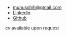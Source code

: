 - munusshih@gmail.com
- [Linkedin](https://linkedin.com/in/munusshih)
- [Github](https://github.com/munusshih)

cv available upon request

<!-- ## Selected Clients

- AIGA
- Amazon
- New York University
- Processing Foundation
- Samsung
- The New Museum
- The New York Review of Books

## Selected Talks

- DEMO DAY
- Entropy
- Type@Cooper
- Processing Community Day Taiwan
- Creative Coding Festival
- Creative Coding Taiwan -->
